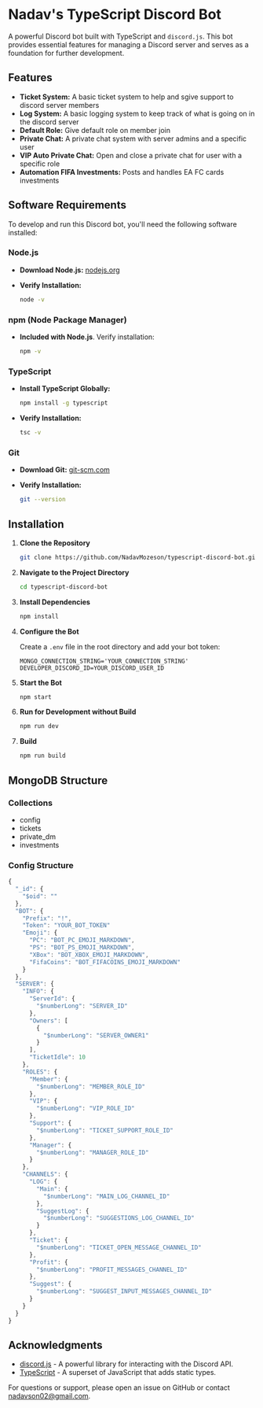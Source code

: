 # Nadav's TypeScript Discord Bot

A powerful Discord bot built with TypeScript and `discord.js`. This bot provides essential features for managing a Discord server and serves as a foundation for further development.

## Features

- **Ticket System:** A basic ticket system to help and sgive support to discord server members
- **Log System:** A basic logging system to keep track of what is going on in the discord server
- **Default Role:** Give default role on member join
- **Private Chat:** A private chat system with server admins and a specific user
- **VIP Auto Private Chat:** Open and close a private chat for user with a specific role
- **Automation FIFA Investments:** Posts and handles EA FC cards investments

## Software Requirements

To develop and run this Discord bot, you'll need the following software installed:

### **Node.js** 

- **Download Node.js:** [nodejs.org](https://nodejs.org/)
- **Verify Installation:**

   ```bash
   node -v
   ```

### **npm** (Node Package Manager)

- **Included with Node.js**. Verify installation:

   ```bash
   npm -v
   ```

### **TypeScript**

- **Install TypeScript Globally:**

   ```bash
   npm install -g typescript
   ```

- **Verify Installation:**

   ```bash
   tsc -v
   ```

### **Git**

- **Download Git:** [git-scm.com](https://git-scm.com/)
- **Verify Installation:**

   ```bash
   git --version
   ```

## Installation

1. **Clone the Repository**

   ```bash
   git clone https://github.com/NadavMozeson/typescript-discord-bot.git
   ```

2. **Navigate to the Project Directory**

   ```bash
   cd typescript-discord-bot
   ```

3. **Install Dependencies**

   ```bash
   npm install
   ```

4. **Configure the Bot**

   Create a `.env` file in the root directory and add your bot token:

   ```env
   MONGO_CONNECTION_STRING='YOUR_CONNECTION_STRING'
   DEVELOPER_DISCORD_ID=YOUR_DISCORD_USER_ID
   ```

5. **Start the Bot**

   ```bash
   npm start
   ```

6. **Run for Development without Build**

   ```bash
   npm run dev
   ```

6. **Build**

   ```bash
   npm run build
   ```

## MongoDB Structure

### Collections
- config
- tickets
- private_dm
- investments

### Config Structure
```js
{
  "_id": {
    "$oid": ""
  },
  "BOT": {
    "Prefix": "!",
    "Token": "YOUR_BOT_TOKEN"
    "Emoji": {
      "PC": "BOT_PC_EMOJI_MARKDOWN",
      "PS": "BOT_PS_EMOJI_MARKDOWN",
      "XBox": "BOT_XBOX_EMOJI_MARKDOWN",
      "FifaCoins": "BOT_FIFACOINS_EMOJI_MARKDOWN"
    }
  },
  "SERVER": {
    "INFO": {
      "ServerId": {
        "$numberLong": "SERVER_ID"
      },
      "Owners": [
        {
          "$numberLong": "SERVER_OWNER1"
        }
      ],
      "TicketIdle": 10
    },
    "ROLES": {
      "Member": {
        "$numberLong": "MEMBER_ROLE_ID"
      },
      "VIP": {
        "$numberLong": "VIP_ROLE_ID"
      },
      "Support": {
        "$numberLong": "TICKET_SUPPORT_ROLE_ID"
      },
      "Manager": {
        "$numberLong": "MANAGER_ROLE_ID"
      }
    },
    "CHANNELS": {
      "LOG": {
        "Main": {
          "$numberLong": "MAIN_LOG_CHANNEL_ID"
        },
        "SuggestLog": {
          "$numberLong": "SUGGESTIONS_LOG_CHANNEL_ID"
        }
      },
      "Ticket": {
        "$numberLong": "TICKET_OPEN_MESSAGE_CHANNEL_ID"
      },
      "Profit": {
        "$numberLong": "PROFIT_MESSAGES_CHANNEL_ID"
      },
      "Suggest": {
        "$numberLong": "SUGGEST_INPUT_MESSAGES_CHANNEL_ID"
      }
    }
  }
}
```

## Acknowledgments

- [discord.js](https://discord.js.org/) - A powerful library for interacting with the Discord API.
- [TypeScript](https://www.typescriptlang.org/) - A superset of JavaScript that adds static types.

For questions or support, please open an issue on GitHub or contact [nadavson02@gmail.com](mailto:nadavson02@gmail.com).
